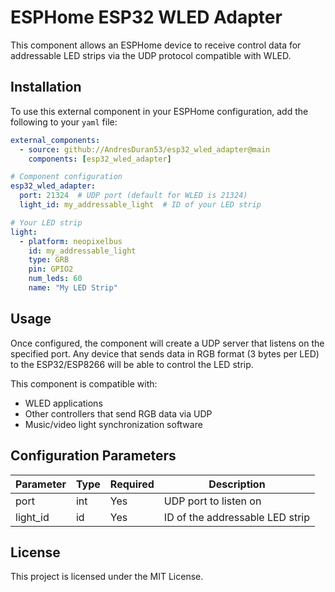 # ESPHome ESP32 WLED Adapter

This component allows an ESPHome device to receive control data for addressable LED strips via the UDP protocol compatible with WLED.

## Installation

To use this external component in your ESPHome configuration, add the following to your `yaml` file:

```yaml
external_components:
  - source: github://AndresDuran53/esp32_wled_adapter@main
    components: [esp32_wled_adapter]

# Component configuration
esp32_wled_adapter:
  port: 21324  # UDP port (default for WLED is 21324)
  light_id: my_addressable_light  # ID of your LED strip

# Your LED strip
light:
  - platform: neopixelbus
    id: my_addressable_light
    type: GRB
    pin: GPIO2
    num_leds: 60
    name: "My LED Strip"
```

## Usage

Once configured, the component will create a UDP server that listens on the specified port. 
Any device that sends data in RGB format (3 bytes per LED) to the ESP32/ESP8266 will be able to control the LED strip.

This component is compatible with:
- WLED applications
- Other controllers that send RGB data via UDP
- Music/video light synchronization software

## Configuration Parameters

| Parameter | Type | Required | Description |
|-----------|------|----------|-------------|
| port      | int  | Yes      | UDP port to listen on |
| light_id  | id   | Yes      | ID of the addressable LED strip |

## License

This project is licensed under the MIT License.
